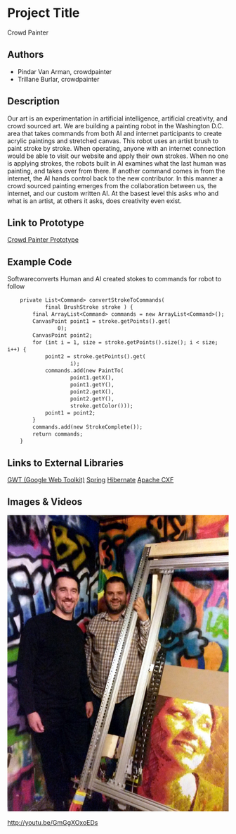 # Project Title
Crowd Painter

## Authors
- Pindar Van Arman, crowdpainter
- Trillane Burlar, crowdpainter

## Description
Our art is an experimentation in artificial intelligence, artificial creativity, and crowd sourced art.  We are building a painting robot in the Washington D.C. area that takes commands from both AI and internet participants to create acrylic paintings and stretched canvas.  This robot uses an artist brush to paint stroke by stroke.  When operating, anyone with an internet connection would be able to visit our website and apply their own strokes.  When no one is applying strokes, the robots built in AI examines what the last human was painting, and takes over from there.  If another command comes in from the internet, the AI hands control back to the new contributor.  In this manner a crowd sourced painting emerges from the collaboration between us, the internet, and our custom written AI.  At the basest level this asks who and what is an artist, at others it asks, does creativity even exist.

## Link to Prototype
[Crowd Painter Prototype](http://www.crowdpainter.com "Crowd Painter Prototype")


## Example Code
Softwareconverts Human and AI created stokes to commands for robot to follow
```
	private List<Command> convertStrokeToCommands(
			final BrushStroke stroke ) {
		final ArrayList<Command> commands = new ArrayList<Command>();
		CanvasPoint point1 = stroke.getPoints().get(
				0);
		CanvasPoint point2;
		for (int i = 1, size = stroke.getPoints().size(); i < size; i++) {
			point2 = stroke.getPoints().get(
					i);
			commands.add(new PaintTo(
					point1.getX(),
					point1.getY(),
					point2.getX(),
					point2.getY(),
					stroke.getColor()));
			point1 = point2;
		}
		commands.add(new StrokeComplete());
		return commands;
	}
```
## Links to External Libraries
[GWT (Google Web Toolkit)](http://www.gwtproject.org/ "GWT (Google Web Toolkit)")
[Spring](http://spring.io/ "Spring")
[Hibernate](http://hibernate.org/ "Hibernate")
[Apache CXF](cxf.apache.org/ "Apache CXF")

## Images & Videos
![Example Image](project_images/cover.jpg?raw=true "Example Image")

http://youtu.be/GmGgXOxoEDs
